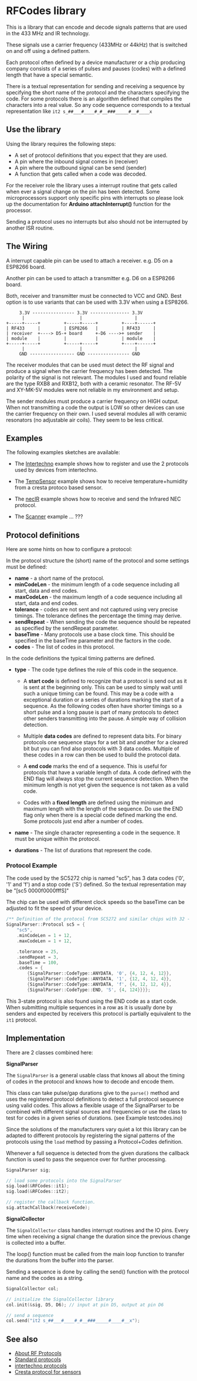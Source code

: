 # RFCodes library

This is a library that can encode and decode signals patterns that are used in the 433 MHz and IR technology.

These signals use a carrier frequency (433MHz or 44kHz) that is switched on and off using a defined pattern.

Each protocol often defined by a device manufacturer or a chip producing company consists of a series of pulses and pauses (codes) with a defined length that have a special semantic.

There is a textual representation for sending and receiving a sequence by specifying the short name of the protocol and the characters specifying the code. For some protocols there is an algorithm defined that compiles the characters into a real value.
So any code sequence corresponds to a textual representation like `it2 s_##___#____#_#__###_____#__#____x`

## Use the library

Using the library requires the following steps:

* A set of protocol definitions that you expect that they are used.
* A pin where the inbound signal comes in (receiver)
* A pin where the outbound signal can be send (sender)
* A function that gets called when a code was decoded.

For the receiver role the library uses a interrupt routine that gets called when ever a signal change on the pin has been detected.
Some microprocessors support only specific pins with interrupts
so please look up the documentation for **Arduino attachInterrupt()** function for the processor.

Sending a protocol uses no interrupts but also should not be interrupted by another ISR routine.

## The Wiring

A interrupt capable pin can be used to attach a receiver. e.g. D5 on a ESP8266 board.

Another pin can be used to attach a transmitter e.g. D6 on a ESP8266 board.

Both, receiver and transmitter must be connected to VCC and GND.
Best option is to use variants that can be used with 3.3V when using a ESP8266.

```TXT
     3.3V ---------------- 3.3V --------------- 3.3V
      |                     |                    |  
+-----+-----+         +-----+-----+         +----+------+
| RF433     |         | ESP8266   |         | RF433     |
| receiver  +----> D5-+ board     +-D6 ---->+ sender    |  
| module    |         |           |         | module    |
+-----+-----+         +-----+-----+         +----+------+
      |                     |                    |  
     GND ----------------- GND ---------------- GND
```

The receiver modules that can be used must detect the RF signal and produce a signal when the carrier frequency has been detected. The polarity of the signal is not relevant.
The modules I used and found reliable are the type RXB8 and RXB12, both with a ceramic resonator. The RF-5V and XY-MK-5V modules were not reliable in my environment and setup.

The sender modules must produce a carrier frequency on HIGH output. When not transmitting a code the output is LOW so other devices can use the carrier frequency on their own. I used several modules all with ceramic resonators (no adjustable air coils). They seem to be less critical.

## Examples

The following examples sketches are available:

* The [Intertechno](./examples/intertechno/README.md) example shows how to register and use
    the 2 protocols used by devices from intertechno.

* The [TempSensor](./examples/TempSensor/README.md) example shows how to receive temperature+humidity from a cresta protoco based sensor.

* The [necIR](./examples/necIR/README.md) example shows how to receive and send the Infrared NEC protocol.

* The [Scanner](./examples/scanner/README.md) example ... ???

## Protocol definitions

Here are some hints on how to configure a protocol:

In the protocol structure the (short) name of the protocol and some
settings must be defined:

* **name** - a short name of the protocol.
* **minCodeLen** - the minimum length of a code sequence including all start, data and end codes.
* **maxCodeLen** - the maximum length of a code sequence including all start, data and end codes.
* **tolerance** - codes are not sent and not captured using very precise timings. The tolerance defines the percentage the timing may derive.
* **sendRepeat** - When sending the code the sequence should be repeated as specified by the sendRepeat parameter.
* **baseTime** - Many protocols use a base clock time. This should be specified in the baseTime parameter and the factors in the code.
* **codes** -  The list of codes in this protocol.

In the code definitions the typical timing patterns are defined.

* **type** - The code type defines the role of this code in the sequence.

  * A **start code** is defined to recognize that a protocol is send out as it is sent at the beginning only.
    This can be used to simply wait until such a unique timing can be found. This may be a code with a exceptional duration or a series of durations marking the start of a sequence.
    As the following codes often have shorter timings so a
    short pulse and a long pause is part of many protocols to detect other senders transmitting into the pause. A simple way of collision detection.

  * Multiple **data codes** are defined to represent data bits.
    For binary protocols one sequence stays for a set bit and another for a cleared bit but you can find also protocols with 3 data codes. Multiple of these codes in a row can then be used to build the protocol data.

  * A **end code** marks the end of a sequence.
    This is useful for protocols that have a variable length of data.
    A code defined with the END flag will always stop the current sequence detection. When the minimum length is not yet given the sequence is not taken as a valid code.

  * Codes with a **fixed length** are defined using the minimum and maximum length with the length of the sequence. Do use the END flag only when there is a special code defined marking the end.
    Some protocols just end after a number of codes.

* **name** - The single character representing a code in the sequence.
It must be unique within the protocol.

* **durations** - The list of durations that represent the code.

### Protocol Example

The code used by the SC5272 chip is named "sc5", has 3 data codes ('0', '1' and 'f') and a stop code ('S') defined.
So the textual representation may be "[sc5 0000f0000fffS]"

The chip can be used with different clock speeds so the baseTime can be adjusted to fit the speed of your device.

```CPP
/** Definition of the protocol from SC5272 and similar chips with 32 - 46 data bits data */
SignalParser::Protocol sc5 = {
    "sc5",
    .minCodeLen = 1 + 12,
    .maxCodeLen = 1 + 12,

    .tolerance = 25,
    .sendRepeat = 3,
    .baseTime = 100,
    .codes = {
        {SignalParser::CodeType::ANYDATA, '0', {4, 12, 4, 12}},
        {SignalParser::CodeType::ANYDATA, '1', {12, 4, 12, 4}},
        {SignalParser::CodeType::ANYDATA, 'f', {4, 12, 12, 4}},
        {SignalParser::CodeType::END, 'S', {4, 124}}}};
```

This 3-state protocol is also found using the END code as a start code. When submitting multiple sequences in a row as it is usually done by senders and expected by receivers this protocol is partially equivalent to the `it1` protocol.

## Implementation

There are 2 classes combined here:

**SignalParser**

The `SignalParser` is a general usable class that knows all about the timing of codes in the protocol
and knows how to decode and encode them.

This class can take pulse/gap durations give to the `parse()` method and uses the registered protocol definitions
to detect a full protocol sequence using valid codes.
This allows a flexible usage of the SignalParser to be combined with different signal sources and frequencies
or use the class to test for codes in a given series of durations. (see Example testcodes.ino)

Since the solutions of the manufacturers vary quiet a lot this library can be adapted to different protocols by registering the signal patterns of the protocols using the `load` method by passing a Protocol+Codes definition.

Whenever a full sequence is detected from the given durations the callback function is used to pass the sequence over for further processing.

```CPP
SignalParser sig;

// load some protocols into the SignalParser
sig.load(&RFCodes::it1);
sig.load(&RFCodes::it2);

// register the callback function.
sig.attachCallback(receiveCode);
```

**SignalCollector**

The `SignalCollector` class handles interrupt routines and the IO pins.
Every time when receiving a signal change the duration since the previous change is collected into a buffer.

The loop() function must be called from the main loop function to transfer the durations from the buffer into the parser.

Sending a sequence is done by calling the send() function with the protocol name and the codes as a string.

```CPP
SignalCollector col;

// initialize the SignalCollector library
col.init(&sig, D5, D6); // input at pin D5, output at pin D6

// send a sequence
col.send("it2 s_##___#____#_#__###_____#____#__x");
```

## See also

* [About RF Protocols](/docs/rf433.md)
* [Standard protocols](/docs/SC5272_protocol.md)
* [intertechno protocols](/docs/intertechno_protocol.md)
* [Cresta protocol for sensors](/docs/cresta_protocol.md)
